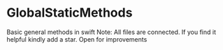 # GlobalStaticMethods
Basic general methods in swift
Note: All files are connected. If you find it helpful kindly add a star. Open for improvements
